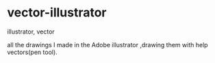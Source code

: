 # vector-illustrator
illustrator, vector

all the drawings I made in the Adobe illustrator ,drawing them with help vectors(pen tool).
